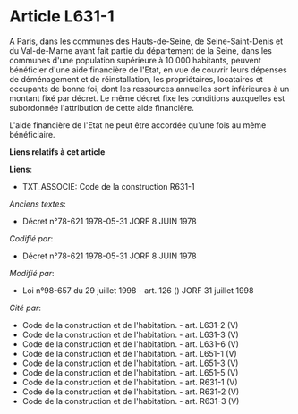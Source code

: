 # Article L631-1

A Paris, dans les communes des Hauts-de-Seine, de Seine-Saint-Denis et du Val-de-Marne ayant fait partie du département de la
Seine, dans les communes d'une population supérieure à 10 000 habitants, peuvent bénéficier d'une aide financière de l'Etat,
en vue de couvrir leurs dépenses de déménagement et de réinstallation, les propriétaires, locataires et occupants de bonne
foi, dont les ressources annuelles sont inférieures à un montant fixé par décret. Le même décret fixe les conditions
auxquelles est subordonnée l'attribution de cette aide financière.

L'aide financière de l'Etat ne peut être accordée qu'une fois au même bénéficiaire.

**Liens relatifs à cet article**

**Liens**:

  - TXT_ASSOCIE: Code de la construction R631-1

_Anciens textes_:

  - Décret n°78-621 1978-05-31 JORF 8 JUIN 1978

_Codifié par_:

  - Décret n°78-621 1978-05-31 JORF 8 JUIN 1978

_Modifié par_:

  - Loi n°98-657 du 29 juillet 1998 - art. 126 () JORF 31 juillet 1998

_Cité par_:

  - Code de la construction et de l'habitation. - art. L631-2 (V)
  - Code de la construction et de l'habitation. - art. L631-3 (V)
  - Code de la construction et de l'habitation. - art. L631-6 (V)
  - Code de la construction et de l'habitation. - art. L651-1 (V)
  - Code de la construction et de l'habitation. - art. L651-3 (V)
  - Code de la construction et de l'habitation. - art. L651-5 (V)
  - Code de la construction et de l'habitation. - art. R631-1 (V)
  - Code de la construction et de l'habitation. - art. R631-2 (V)
  - Code de la construction et de l'habitation. - art. R631-3 (V)
